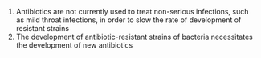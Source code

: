 1. Antibiotics are not currently used to treat non-serious infections, such as mild throat infections, in order to slow the rate of development of resistant strains
2. The development of antibiotic-resistant strains of bacteria necessitates the development of new antibiotics
